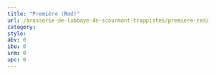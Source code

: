 ```yaml
---
title: "Première (Red)"
url: /brasserie-de-labbaye-de-scourmont-trappistes/premiere-red/
category: 
style: 
abv: 0
ibu: 0
srm: 0
upc: 0
---
```


